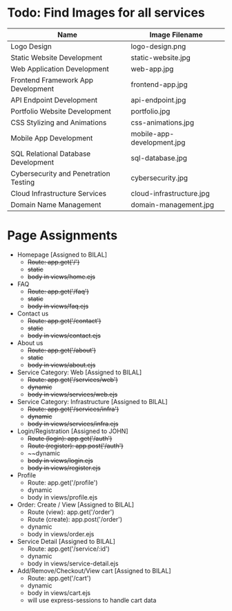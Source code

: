 # Todo: Find Images for all services
| Name                                   | Image Filename               |
|----------------------------------------|------------------------------|
| Logo Design                            | logo-design.png              |
| Static Website Development             | static-website.jpg           |
| Web Application Development            | web-app.jpg                  |
| Frontend Framework App Development     | frontend-app.jpg             |
| API Endpoint Development               | api-endpoint.jpg             |
| Portfolio Website Development          | portfolio.jpg                |
| CSS Stylizing and Animations           | css-animations.jpg           |
| Mobile App Development                 | mobile-app-development.jpg   |
| SQL Relational Database Development    | sql-database.jpg             |
| Cybersecurity and Penetration Testing  | cybersecurity.jpg            |
| Cloud Infrastructure Services          | cloud-infrastructure.jpg     |
| Domain Name Management                 | domain-management.jpg        |

# Page Assignments
- Homepage [Assigned to BILAL]
    - ~~Route: app.get('/')~~
    - ~~static~~
    - ~~body in views/home.ejs~~
- FAQ
    - ~~Route: app.get('/faq')~~
    - ~~static~~
    - ~~body in views/faq.ejs~~
- Contact us
    - ~~Route: app.get('/contact')~~
    - ~~static~~
    - ~~body in views/contact.ejs~~
- About us
    - ~~Route: app.get('/about')~~
    - ~~static~~
    - ~~body in views/about.ejs~~
- Service Category: Web [Assigned to BILAL]
    - ~~Route: app.get('/services/web')~~
    - ~~dynamic~~
    - ~~body in views/services/web.ejs~~
- Service Category: Infrastructure [Assigned to BILAL]
    - ~~Route: app.get('/services/infra')~~
    - ~~dynamic~~
    - ~~body in views/services/infra.ejs~~
- Login/Registration [Assigned to JOHN]
    - ~~Route (login): app.get('/auth')~~
    - ~~Route (register): app.post('/auth')~~
    - ~~dynamic
    - ~~body in views/login.ejs~~
    - ~~body in views/register.ejs~~
- Profile
    - Route: app.get('/profile')
    - dynamic
    - body in views/profile.ejs
- Order: Create / View [Assigned to BILAL]
    - Route (view): app.get('/order')
    - Route (create): app.post('/order')
    - dynamic
    - body in views/order.ejs
- Service Detail [Assigned to BILAL]
    - Route: app.get('/service/:id')
    - dynamic
    - body in views/service-detail.ejs
- Add/Remove/Checkout/View cart [Assigned to BILAL]
    - Route: app.get('/cart')
    - dynamic
    - body in views/cart.ejs
    - will use express-sessions to handle cart data

